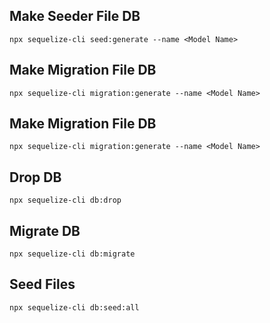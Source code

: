 ## Make Seeder File DB

`npx sequelize-cli seed:generate --name <Model Name>`

## Make Migration File DB

`npx sequelize-cli migration:generate --name <Model Name>`

## Make Migration File DB

`npx sequelize-cli migration:generate --name <Model Name>`

## Drop DB

`npx sequelize-cli db:drop`

## Migrate DB

`npx sequelize-cli db:migrate`

## Seed Files

`npx sequelize-cli db:seed:all`
